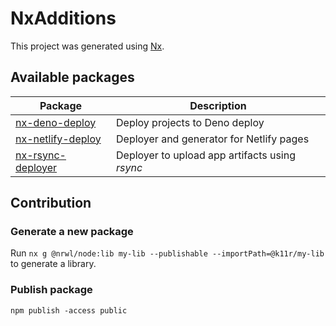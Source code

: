 # NxAdditions

This project was generated using [Nx](https://nx.dev).

## Available packages

| Package                                                     | Description                                    |
|-------------------------------------------------------------|------------------------------------------------|
| [nx-deno-deploy](./packages/nx-deno-deploy/README.md)       | Deploy projects to Deno deploy                 |
| [nx-netlify-deploy](./packages/nx-netlify-deploy/README.md) | Deployer and generator for Netlify pages       |
| [nx-rsync-deployer](./packages/nx-rsync-deployer/README.md) | Deployer to upload app artifacts using _rsync_ |

## Contribution

### Generate a new package
Run `nx g @nrwl/node:lib my-lib --publishable --importPath=@k11r/my-lib` to generate a library.

### Publish package
`npm publish -access public`
